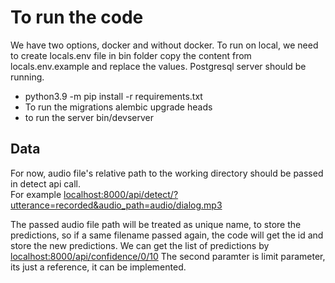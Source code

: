 # To run the code

We have two options, docker and without docker.
To run on local, we need to create locals.env file in bin folder
copy the content from locals.env.example and replace the values.
Postgresql server should be running.

- python3.9 -m pip install -r requirements.txt
- To run the migrations
  alembic upgrade heads
- to run the server
  bin/devserver

## Data

For now, audio file's relative path to the working directory should be passed in detect api call.  
For example [localhost:8000/api/detect/?utterance=recorded&audio_path=audio/dialog.mp3](localhost:8000/api/detect/?utterance=recorded&audio_path=audio/dialog.mp3)

The passed audio file path will be treated as unique name, to store the predictions, so if a same filename passed again, the code will get the id and store the new predictions. 
We can get the list of predictions by [localhost:8000/api/confidence/0/10](localhost:8000/api/confidence/0/10)
The second paramter is limit parameter, its just a reference, it can be implemented. 
